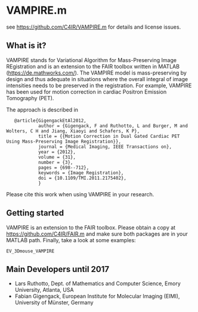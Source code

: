 # VAMPIRE.m
see https://github.com/C4IR/VAMPIRE.m for details and license issues.

## What is it? 
VAMPIRE stands for Variational Algorithm for Mass-Preserving Image REgistration and is an extension to the FAIR toolbox written in MATLAB (https://de.mathworks.com/). The VAMPIRE model is mass-preserving by design and thus adequate in situations where the overall integral of image intensities needs to be preserved in the registration. For example, VAMPIRE has been used for motion correction in cardiac Positron Emission Tomography (PET).

The approach is described in 

       @article{GigengackEtAl2012,
                author = {Gigengack, F and Ruthotto, L and Burger, M and Wolters, C H and Jiang, Xiaoyi and Schafers, K P},
                title = {{Motion Correction in Dual Gated Cardiac PET Using Mass-Preserving Image Registration}},
                journal = {Medical Imaging, IEEE Transactions on},
                year = {2012},
                volume = {31},
                number = {3},
                pages = {698--712},
                keywords = {Image Registration},
                doi = {10.1109/TMI.2011.2175402},
                }

Please cite this work when using VAMPIRE in your research.

## Getting started

VAMPIRE is an extension to the FAIR toolbox. Please obtain a copy at https://github.com/C4IR/FAIR.m and make sure both packages are in your MATLAB path. Finally, take a look at some examples:

```
EV_3Dmouse_VAMPIRE
```

## Main Developers until 2017
- Lars Ruthotto, Dept. of Mathematics and Computer Science, Emory University, Atlanta, USA
- Fabian Gigengack, European Institute for Molecular Imaging (EIMI), University of Münster, Germany
